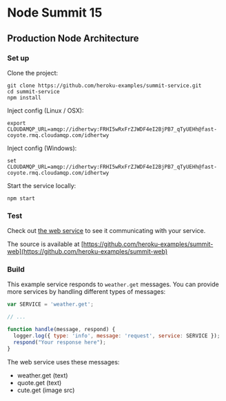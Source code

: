 # Node Summit 15

## Production Node Architecture

### Set up

Clone the project:

```
git clone https://github.com/heroku-examples/summit-service.git
cd summit-service
npm install
```

Inject config (Linux / OSX):

```
export CLOUDAMQP_URL=amqp://idhertwy:FRHI5wRxFrZJWDF4eI2BjPB7_qTyUEHh@fast-coyote.rmq.cloudamqp.com/idhertwy
```

Inject config (Windows):

```
set CLOUDAMQP_URL=amqp://idhertwy:FRHI5wRxFrZJWDF4eI2BjPB7_qTyUEHh@fast-coyote.rmq.cloudamqp.com/idhertwy
```

Start the service locally:

```
npm start
```

### Test

Check out [the web service](https://summit-web.herokuapp.com/?zip=98122)
to see it communicating with your service.

The source is available at
[https://github.com/heroku-examples/summit-web](https://github.com/heroku-examples/summit-web)

### Build

This example service responds to `weather.get` messages.
You can provide more services by handling different types of messages:

```js
var SERVICE = 'weather.get';

// ...

function handle(message, respond) {
  logger.log({ type: 'info', message: 'request', service: SERVICE });
  respond("Your response here");
}
```

The web service uses these messages:

- weather.get (text)
- quote.get (text)
- cute.get (image src)
